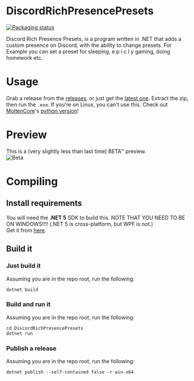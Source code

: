 # DiscordRichPresencePresets
[![Packaging status](https://repology.org/badge/vertical-allrepos/discordrichpresencepresets.svg)](https://repology.org/project/discordrichpresencepresets/versions)

Discord Rich Presence Presets, is a program written in .NET that adds a custom presence on Discord, with the ability to change presets.
For Example you can set a preset for sleeping, e p i c l y  gaming, doing homework etc.
# Usage
Grab a release from the [releases](https://github.com/cainy-a/DiscordRichPresencePresets/releases), or just get the [latest one](https://github.com/cainy-a/DiscordRichPresencePresets/releases/latest).
Extract the zip, then run the `.exe`.
If you're on Linux, you can't use this. Check out [MoltenCore](https://github.com/MoltenCoreDev)'s [python version](https://github.com/MoltenCoreDev/DiscordRPPresets)!
# Preview
This is a (very slightly less than last time) BETA™ preview.  
![Beta](https://drawing-some.femboy.art/a0762Ca.gif)
# Compiling
## Install requirements
You will need the **.NET 5** SDK to build this. NOTE THAT YOU NEED TO BE ON WINDOWS!!!! (.NET 5 is cross-platform, but WPF is not.)  
Get it from [here](https://dotnet.microsoft.com/download).
## Build it
### Just build it
Assuming you are in the repo root, run the following:
```
dotnet build
```
### Build and run it
Assuming you are in the repo root, run the following:
```
cd DiscordRichPresencePresets
dotnet run
```
### Publish a release
Assuming you are in the repo root, run the following:
```
dotnet publish --self-contained false -r win-x64
```
